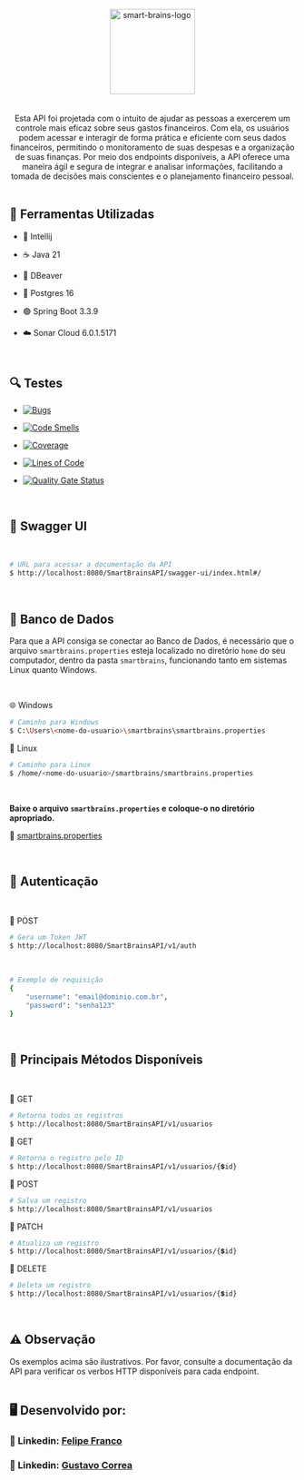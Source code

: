 <div align="center"> <br> 

  <img align="center" alt="smart-brains-logo" height="150" width="150" src="https://github.com/user-attachments/assets/a80a0c13-12d8-4255-ae61-768fa7d35b3e" />
</div> <br>  <br> 


<div align="center">
  Esta API foi projetada com o intuito de ajudar as pessoas a exercerem um controle mais eficaz sobre seus gastos financeiros. Com ela, os usuários podem acessar e interagir de forma prática e eficiente com seus dados financeiros, permitindo o        
  monitoramento de suas despesas e a organização de suas finanças. Por meio dos endpoints disponíveis, a API oferece uma maneira ágil e segura de integrar e analisar informações, facilitando a tomada de decisões mais conscientes e o planejamento     
  financeiro pessoal.
</div>


 <br> 


## 🚀 Ferramentas Utilizadas

* 🔵 Intellij

* ☕️ Java 21

* 🦫 DBeaver

* 🐘 Postgres 16

* 🟢 Spring Boot 3.3.9

* ☁️ Sonar Cloud 6.0.1.5171


 <br> 


## 🔍 Testes

* [![Bugs](https://sonarcloud.io/api/project_badges/measure?project=WiseFinances_SmartBrainsAPI&metric=bugs)](https://sonarcloud.io/summary/new_code?id=WiseFinances_SmartBrainsAPI)

* [![Code Smells](https://sonarcloud.io/api/project_badges/measure?project=WiseFinances_SmartBrainsAPI&metric=code_smells)](https://sonarcloud.io/summary/new_code?id=WiseFinances_SmartBrainsAPI)

* [![Coverage](https://sonarcloud.io/api/project_badges/measure?project=WiseFinances_SmartBrainsAPI&metric=coverage)](https://sonarcloud.io/summary/new_code?id=WiseFinances_SmartBrainsAPI)

* [![Lines of Code](https://sonarcloud.io/api/project_badges/measure?project=WiseFinances_SmartBrainsAPI&metric=ncloc)](https://sonarcloud.io/summary/new_code?id=WiseFinances_SmartBrainsAPI)
  
* [![Quality Gate Status](https://sonarcloud.io/api/project_badges/measure?project=WiseFinances_SmartBrainsAPI&metric=alert_status)](https://sonarcloud.io/summary/new_code?id=WiseFinances_SmartBrainsAPI)


 <br> 


## 📑 Swagger UI

<br>

```bash
# URL para acessar a documentação da API 
$ http://localhost:8080/SmartBrainsAPI/swagger-ui/index.html#/
```


<br>


## 🐘 Banco de Dados

Para que a API consiga se conectar ao Banco de Dados, é necessário que o arquivo `smartbrains.properties` esteja localizado no diretório `home` do seu computador, dentro da pasta `smartbrains`, funcionando tanto em sistemas Linux quanto Windows.


 <br>


🌐 Windows
```bash
# Caminho para Windows
$ C:\Users\<nome-do-usuario>\smartbrains\smartbrains.properties
```

🐧 Linux
```bash
# Caminho para Linux
$ /home/<nome-do-usuario>/smartbrains/smartbrains.properties
```


 <br>


**Baixe o arquivo `smartbrains.properties` e coloque-o no diretório apropriado.**

🔹 [smartbrains.properties](dist/smartbrains.properties)


<br>


## 🔐 Autenticação

 <br>

  🔹 POST
```bash
# Gera um Token JWT 
$ http://localhost:8080/SmartBrainsAPI/v1/auth
```

 <br>
 
```bash
# Exemplo de requisição
{
    "username": "email@dominio.com.br",
    "password": "senha123"
}
```


 <br>


## 🔷 Principais Métodos Disponíveis

 <br> 

🔹 GET
```bash
# Retorna todos os registros
$ http://localhost:8080/SmartBrainsAPI/v1/usuarios
```

🔹 GET
```bash
# Retorna o registro pelo ID
$ http://localhost:8080/SmartBrainsAPI/v1/usuarios/{💲id}
```

🔹 POST
```bash
# Salva um registro
$ http://localhost:8080/SmartBrainsAPI/v1/usuarios
```

🔹 PATCH
```bash
# Atualiza um registro
$ http://localhost:8080/SmartBrainsAPI/v1/usuarios/{💲id}
```

🔹 DELETE
```bash
# Deleta um registro
$ http://localhost:8080/SmartBrainsAPI/v1/usuarios/{💲id}
```


<br>


## ⚠️ Observação

<div align="left">
  Os exemplos acima são ilustrativos. Por favor, consulte a documentação da API para verificar os verbos HTTP disponíveis para cada endpoint.
</div>


<br> 


## 🖥️ Desenvolvido por:

### 📝 Linkedin: [Felipe Franco](https://www.linkedin.com)
### 📝 Linkedin: [Gustavo Correa](https://www.linkedin.com/in/gustavo-chauar-correa-946168269/)
